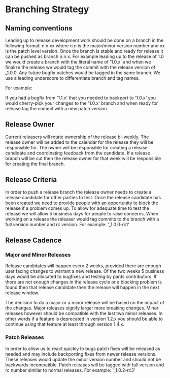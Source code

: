 # Branching Strategy

## Naming conventions
Leading up to release development work should be done on a branch in the following format:
n.n.xx where n.n is the major/minor version number and xx is the patch level version.  Once the
branch is stable and ready for release it can be pushed as branch n.n.x.  For example leading up
to the release of 1.0 we would create a branch with the literal name of '1.0.x'  and when we
finalize the release we would tag the commit with the release version of _1.0.0.  Any future
bugfix patches would be tagged in the same branch.  We use a leading underscore to differentiate
branch and tag names.

For example:

If you had a bugfix from '1.1.x' that you needed to backport to '1.0.x' you would cherry-pick
your changes to the '1.0.x' branch and when ready for release tag the commit with a new patch
version.

## Release Owner
Current releasers will rotate ownership of the release bi-weekly.  The release owner will be added
to the calendar for the release they will be responsible for.  The owner will be responsible for
creating a release candidate and coordinating feedback from the candidate.  If a release branch will
be cut then the release owner for that week will be responsible for creating the final branch.

## Release Criteria
In order to push a release branch the release owner needs to create a release candidate for other
parties to test.   Once the release candidate has been created we need to provide people with an
opportunity to block the release if a problem comes up.  To allow for adequate time to test the
release we will allow 5 business days for people to raise concerns.  When working on a release
the releaser would tag commits to the branch with a full version number and rc version.  For
example: '_1.0.0-rc1'

## Release Cadence
### Major and Minor Releases
Release candidates will happen every 2 weeks, provided there are enough user facing changes to
warrant a new release.  Of the two weeks 5 business days would be allocated to bugfixes and
testing by pants contributors.  If there are not enough changes in the release cycle or a blocking
problem is found then that release candidate then the release will happen in the next release
window.

The decision to do a major or a minor release will be based on the impact of the changes.
Major releases signify larger more breaking changes.  Minor releases however should be compatible
with the last two minor releases.  In other words if a feature is deprecated in version 1.2.x you
should be able to continue using that feature at least through version 1.4.x.

### Patch Releases
In order to allow us to react quickly to bugs patch fixes will be released as needed and may
include backporting fixes from newer release versions.  These releases would update the minor
version number and should not be backwards incompatible.  Patch releases will be tagged with
full version and rc number similar to normal releases.  For example: '_1.0.2-rc3'


